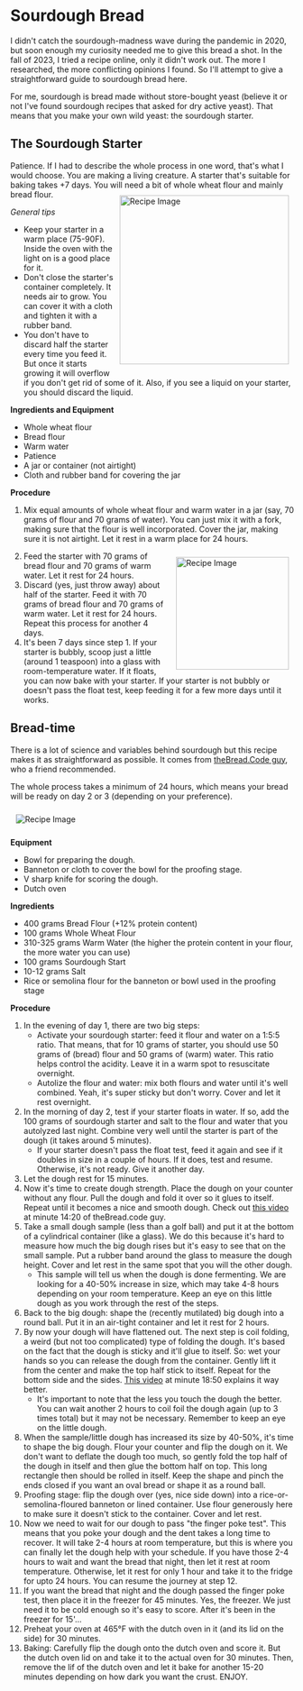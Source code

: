 # Sourdough Bread

I didn't catch the sourdough-madness wave during the pandemic in 2020, but soon enough my curiosity needed me to give this bread a shot. In the fall of 2023, I tried a recipe online, only it didn't work out. The more I researched, the more conflicting opinions I found. So I'll attempt to give a straightforward guide to sourdough bread here. 

For me, sourdough is bread made without store-bought yeast (believe it or not I've found sourdough recipes that asked for dry active yeast). That means that you make your own wild yeast: the sourdough starter.

## The Sourdough Starter

Patience. If I had to describe the whole process in one word, that's what I would choose. You are making a living creature. A starter that's suitable for baking takes +7 days. You will need a bit of whole wheat flour and mainly bread flour.
<img src="StarterJar.jpg" alt="Recipe Image" width = "300" height = "auto" style="margin:10px" align = "right">

*General tips*
- Keep your starter in a warm place (75-90F). Inside the oven with the light on is a good place for it.
- Don't close the starter's container completely. It needs air to grow. You can cover it with a cloth and tighten it with a rubber band.
- You don't have to discard half the starter every time you feed it. But once it starts growing it will overflow if you don't get rid of some of it. Also, if you see a liquid on your starter, you should discard the liquid.

**Ingredients and Equipment** 
- Whole wheat flour
- Bread flour
- Warm water
- Patience
- A jar or container (not airtight)
- Cloth and rubber band for covering the jar

**Procedure**
1. Mix equal amounts of whole wheat flour and warm water in a jar (say, 70 grams of flour and 70 grams of water). You can just mix it with a fork, making sure that the flour is well incorporated. Cover the jar, making sure it is not airtight. Let it rest in a warm place for 24 hours.
<img src="StarterPouring.jpg" alt="Recipe Image" width = "200" height = "auto" style="margin:10px" align = "right">

2. Feed the starter with 70 grams of bread flour and 70 grams of warm water. Let it rest for 24 hours.
3. Discard (yes, just throw away) about half of the starter. Feed it with 70 grams of bread flour and 70 grams of warm water. Let it rest for 24 hours. Repeat this process for another 4 days.
4. It's been 7 days since step 1. If your starter is bubbly, scoop just a little (around 1 teaspoon) into a glass with room-temperature water. If it floats, you can now bake with your starter. If your starter is not bubbly or doesn't pass the float test, keep feeding it for a few more days until it works. 

## Bread-time

There is a lot of science and variables behind sourdough but this recipe makes it as straightforward as possible. It comes from [theBread.Code guy](https://www.the-bread-code.io/recipe/2020/12/22/the-last-sourdough-recipe.html), who a friend recommended.

The whole process takes a minimum of 24 hours, which means your bread will be ready on day 2 or 3 (depending on your preference).

<img src="SourdoughDiagram.jpeg" alt="Recipe Image" style="margin:10px" >

**Equipment**
- Bowl for preparing the dough.
- Banneton or cloth to cover the bowl for the proofing stage.
- V sharp knife for scoring the dough.
- Dutch oven

**Ingredients**
- 400 grams Bread Flour (+12% protein content)
- 100 grams Whole Wheat Flour
- 310-325 grams Warm Water (the higher the protein content in your flour, the more water you can use)
- 100 grams Sourdough Start
- 10-12 grams Salt
- Rice or semolina flour for the banneton or bowl used in the proofing stage

**Procedure**
1. In the evening of day 1, there are two big steps:
   - Activate your sourdough starter: feed it flour and water on a 1:5:5 ratio. That means, that for 10 grams of starter, you should use 50 grams of (bread) flour and 50 grams of (warm) water. This ratio helps control the acidity. Leave it in a warm spot to resuscitate overnight.
   - Autolize the flour and water: mix both flours and water until it's well combined. Yeah, it's super sticky but don't worry. Cover and let it rest overnight.
2. In the morning of day 2, test if your starter floats in water. If so, add the 100 grams of sourdough starter and salt to the flour and water that you autolyzed last night. Combine very well until the starter is part of the dough (it takes around 5 minutes).
   - If your starter doesn't pass the float test, feed it again and see if it doubles in size in a couple of hours. If it does, test and resume. Otherwise, it's not ready. Give it another day.
3. Let the dough rest for 15 minutes.
4. Now it's time to create dough strength. Place the dough on your counter without any flour. Pull the dough and fold it over so it glues to itself. Repeat until it becomes a nice and smooth dough. Check out [this video](https://www.youtube.com/watch?v=NMglhwp2lNs) at minute 14:20 of theBread.code guy.
5. Take a small dough sample (less than a golf ball) and put it at the bottom of a cylindrical container (like a glass). We do this because it's hard to measure how much the big dough rises but it's easy to see that on the small sample. Put a rubber band around the glass to measure the dough height. Cover and let rest in the same spot that you will the other dough. 
    - This sample will tell us when the dough is done fermenting. We are looking for a 40-50% increase in size, which may take 4-8 hours depending on your room temperature. Keep an eye on this little dough as you work through the rest of the steps.
6. Back to the big dough: shape the (recently mutilated) big dough into a round ball. Put it in an air-tight container and let it rest for 2 hours.
7. By now your dough will have flattened out. The next step is coil folding, a weird (but not too complicated) type of folding the dough. It's based on the fact that the dough is sticky and it'll glue to itself. So: wet your hands so you can release the dough from the container. Gently lift it from the center and make the top half stick to itself. Repeat for the bottom side and the sides. [This video](https://www.youtube.com/watch?v=NMglhwp2lNs) at minute 18:50 explains it way better.
    - It's important to note that the less you touch the dough the better. You can wait another 2 hours to coil foil the dough again (up to 3 times total) but it may not be necessary. Remember to keep an eye on the little dough.
8. When the sample/little dough has increased its size by 40-50%, it's time to shape the big dough. Flour your counter and flip the dough on it. We don't want to deflate the dough too much, so gently fold the top half of the dough in itself and then glue the bottom half on top. This long rectangle then should be rolled in itself. Keep the shape and pinch the ends closed if you want an oval bread or shape it as a round ball.
9. Proofing stage: flip the dough over (yes, nice side down) into a rice-or-semolina-floured banneton or lined container. Use flour generously here to make sure it doesn't stick to the container. Cover and let rest.
10. Now we need to wait for our dough to pass "the finger poke test". This means that you poke your dough and the dent takes a long time to recover. It will take 2-4 hours at room temperature, but this is where you can finally let the dough help with your schedule. If you have those 2-4 hours to wait and want the bread that night, then let it rest at room temperature. Otherwise, let it rest for only 1 hour and take it to the fridge for upto 24 hours. You can resume the journey at step 12.
11. If you want the bread that night and the dough passed the finger poke test, then place it in the freezer for 45 minutes. Yes, the freezer. We just need it to be cold enough so it's easy to score. After it's been in the freezer for 15'... 
12. Preheat your oven at 465°F with the dutch oven in it (and its lid on the side) for 30 minutes.
12. Baking: Carefully flip the dough onto the dutch oven and score it. But the dutch oven lid on and take it to the actual oven for 30 minutes. Then, remove the lif of the dutch oven and let it bake for another 15-20 minutes depending on how dark you want the crust. ENJOY.
